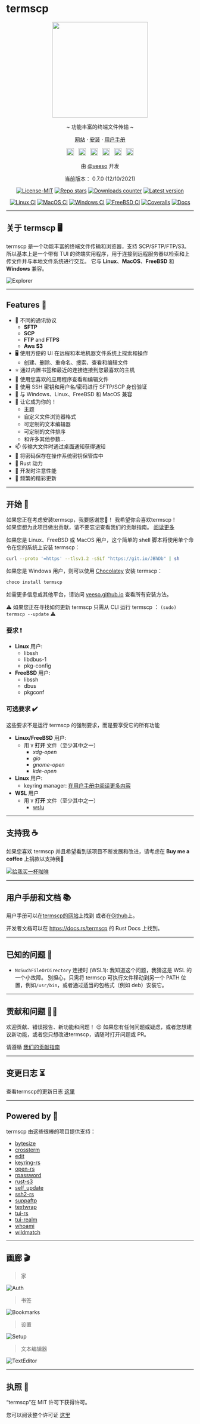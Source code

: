 # termscp

<p align="center">
  <img src="/assets/images/termscp.svg" width="256" height="256" />
</p>

<p align="center">~ 功能丰富的终端文件传输 ~</p>
<p align="center">
  <a href="https://veeso.github.io/termscp/" target="_blank">网站</a>
  ·
  <a href="https://veeso.github.io/termscp/#get-started" target="_blank">安装</a>
  ·
  <a href="https://veeso.github.io/termscp/#user-manual" target="_blank">用户手册</a>
</p>

<p align="center">
  <a href="https://github.com/veeso/termscp"
    ><img
      height="20"
      src="/assets/images/flags/us.png"
      alt="English"
  /></a>
  &nbsp;
  <a
    href="https://github.com/veeso/termscp/blob/main/docs/de/README.md"
    ><img
      height="20"
      src="/assets/images/flags/de.png"
      alt="Deutsch"
  /></a>
  &nbsp;
  <a
    href="https://github.com/veeso/termscp/blob/main/docs/es/README.md"
    ><img
      height="20"
      src="/assets/images/flags/es.png"
      alt="Español"
  /></a>
  &nbsp;
  <a
    href="https://github.com/veeso/termscp/blob/main/docs/fr/README.md"
    ><img
      height="20"
      src="/assets/images/flags/fr.png"
      alt="Français"
  /></a>
  &nbsp;
  <a
    href="https://github.com/veeso/termscp/blob/main/docs/it/README.md"
    ><img
      height="20"
      src="/assets/images/flags/it.png"
      alt="Italiano"
  /></a>
  &nbsp;
  <a
    href="https://github.com/veeso/termscp/blob/main/docs/zh-CN/README.md"
    ><img
      height="20"
      src="/assets/images/flags/cn.png"
      alt="简体中文"
  /></a>
</p>

<p align="center">由 <a href="https://veeso.github.io/" target="_blank">@veeso</a> 开发</p>
<p align="center">当前版本： 0.7.0 (12/10/2021)</p>

<p align="center">
  <a href="https://opensource.org/licenses/MIT"
    ><img
      src="https://img.shields.io/badge/License-MIT-teal.svg"
      alt="License-MIT"
  /></a>
  <a href="https://github.com/veeso/termscp/stargazers"
    ><img
      src="https://img.shields.io/github/stars/veeso/termscp.svg"
      alt="Repo stars"
  /></a>
  <a href="https://crates.io/crates/termscp"
    ><img
      src="https://img.shields.io/crates/d/termscp.svg"
      alt="Downloads counter"
  /></a>
  <a href="https://crates.io/crates/termscp"
    ><img
      src="https://img.shields.io/crates/v/termscp.svg"
      alt="Latest version"
  /></a>
</p>
<p align="center">
  <a href="https://github.com/veeso/termscp/actions"
    ><img
      src="https://github.com/veeso/termscp/workflows/Linux/badge.svg"
      alt="Linux CI"
  /></a>
  <a href="https://github.com/veeso/termscp/actions"
    ><img
      src="https://github.com/veeso/termscp/workflows/MacOS/badge.svg"
      alt="MacOS CI"
  /></a>
  <a href="https://github.com/veeso/termscp/actions"
    ><img
      src="https://github.com/veeso/termscp/workflows/Windows/badge.svg"
      alt="Windows CI"
  /></a>
  <a href="https://github.com/veeso/termscp/actions"
    ><img
      src="https://github.com/veeso/termscp/workflows/FreeBSD/badge.svg"
      alt="FreeBSD CI"
  /></a>
  <a href="https://coveralls.io/github/veeso/termscp"
    ><img
      src="https://coveralls.io/repos/github/veeso/termscp/badge.svg"
      alt="Coveralls"
  /></a>
  <a href="https://docs.rs/termscp"
    ><img
      src="https://docs.rs/termscp/badge.svg"
      alt="Docs"
  /></a>
</p>

---

## 关于 termscp 🖥

termscp 是一个功能丰富的终端文件传输和浏览器，支持 SCP/SFTP/FTP/S3。 所以基本上是一个带有 TUI 的终端实用程序，用于连接到远程服务器以检索和上传文件并与本地文件系统进行交互。
它与 **Linux**、**MacOS**、**FreeBSD** 和 **Windows** 兼容。

![Explorer](/assets/images/explorer.gif)

---

## Features 🎁

- 📁  不同的通讯协议
  - **SFTP**
  - **SCP**
  - **FTP** and **FTPS**
  - **Aws S3**
- 🖥  使用方便的 UI 在远程和本地机器文件系统上探索和操作
  - 创建、删除、重命名、搜索、查看和编辑文件
- ⭐  通过内置书签和最近的连接连接到您最喜欢的主机
- 📝  使用您喜欢的应用程序查看和编辑文件
- 💁  使用 SSH 密钥和用户名/密码进行 SFTP/SCP 身份验证
- 🐧  与 Windows、Linux、FreeBSD 和 MacOS 兼容
- 🎨  让它成为你的！
  - 主题
  - 自定义文件浏览器格式
  - 可定制的文本编辑器
  - 可定制的文件排序
  - 和许多其他参数...
- 📫  传输大文件时通过桌面通知获得通知
- 🔐  将密码保存在操作系统密钥保管库中
- 🦀  Rust 动力
- 👀  开发时注意性能
- 🦄  频繁的精彩更新

---

## 开始 🚀

如果您正在考虑安装termscp，我要感谢您💜！ 我希望你会喜欢termscp！  
如果您想为此项目做出贡献，请不要忘记查看我们的贡献指南。 [阅读更多](../../CONTRIBUTING.md)

如果您是 Linux、FreeBSD 或 MacOS 用户，这个简单的 shell 脚本将使用单个命令在您的系统上安装 termscp：

```sh
curl --proto '=https' --tlsv1.2 -sSLf "https://git.io/JBhDb" | sh
```

如果您是 Windows 用户，则可以使用 [Chocolatey](https://chocolatey.org/) 安装 termscp：

```sh
choco install termscp
```

如需更多信息或其他平台，请访问 [veeso.github.io](https://veeso.github.io/termscp/#get-started) 查看所有安装方法。

⚠️ 如果您正在寻找如何更新 termscp 只需从 CLI 运行 termscp ： `(sudo) termscp --update` ⚠️

### 要求 ❗

- **Linux** 用户:
  - libssh
  - libdbus-1
  - pkg-config
- **FreeBSD** 用户:
  - libssh
  - dbus
  - pkgconf

### 可选要求 ✔️

这些要求不是运行 termscp 的强制要求，而是要享受它的所有功能

- **Linux/FreeBSD** 用户:
  - 用 `V` **打开** 文件（至少其中之一）
    - *xdg-open*
    - *gio*
    - *gnome-open*
    - *kde-open*
- **Linux** 用户:
  - keyring manager: [在用户手册中阅读更多内容](man.md#linux-keyring)
- **WSL** 用户
  - 用 `V` **打开** 文件（至少其中之一）
    - [wslu](https://github.com/wslutilities/wslu)

---

## 支持我 ☕

如果您喜欢 termscp 并且希望看到该项目不断发展和改进，请考虑在 **Buy me a coffee** 上捐款以支持我🥳

[![给我买一杯咖啡](https://img.buymeacoffee.com/button-api/?text=%E7%BB%99%E6%88%91%E4%B9%B0%E4%B8%80%E6%9D%AF%E5%92%96%E5%95%A1&emoji=&slug=veeso&button_colour=404040&font_colour=ffffff&font_family=Comic&outline_colour=ffffff&coffee_colour=FFDD00)](https://www.buymeacoffee.com/veeso)

---

## 用户手册和文档 📚

用户手册可以在[termscp的网站](https://veeso.github.io/termscp/#user-manual)上找到 或者在[Github](man.md)上。

开发者文档可以在 <https://docs.rs/termscp> 的 Rust Docs 上找到。

---

## 已知的问题 🧻

- `NoSuchFileOrDirectory` 连接时 (WSL1): 我知道这个问题，我猜这是 WSL 的一个小故障。 别担心，只需将 termscp 可执行文件移动到另一个 PATH 位置，例如`/usr/bin`，或者通过适当的包格式（例如 deb）安装它。

---

## 贡献和问题 🤝🏻

欢迎贡献、错误报告、新功能和问题！ 😉
如果您有任何问题或疑虑，或者您想建议新功能，或者您只想改进termscp，请随时打开问题或 PR。

请遵循 [我们的贡献指南](../../CONTRIBUTING.md)

---

## 变更日志 ⏳

查看termscp的更新日志 [这里](../../CHANGELOG.md)

---

## Powered by 💪

termscp 由这些很棒的项目提供支持：

- [bytesize](https://github.com/hyunsik/bytesize)
- [crossterm](https://github.com/crossterm-rs/crossterm)
- [edit](https://github.com/milkey-mouse/edit)
- [keyring-rs](https://github.com/hwchen/keyring-rs)
- [open-rs](https://github.com/Byron/open-rs)
- [rpassword](https://github.com/conradkleinespel/rpassword)
- [rust-s3](https://github.com/durch/rust-s3)
- [self_update](https://github.com/jaemk/self_update)
- [ssh2-rs](https://github.com/alexcrichton/ssh2-rs)
- [suppaftp](https://github.com/veeso/suppaftp)
- [textwrap](https://github.com/mgeisler/textwrap)
- [tui-rs](https://github.com/fdehau/tui-rs)
- [tui-realm](https://github.com/veeso/tui-realm)
- [whoami](https://github.com/libcala/whoami)
- [wildmatch](https://github.com/becheran/wildmatch)

---

## 画廊 🎬

> 家

![Auth](/assets/images/auth.gif)

> 书签

![Bookmarks](/assets/images/bookmarks.gif)

> 设置

![Setup](/assets/images/config.gif)

> 文本编辑器

![TextEditor](/assets/images/text-editor.gif)

---

## 执照 📃

“termscp”在 MIT 许可下获得许可。

您可以阅读整个许可证 [这里](../../LICENSE)
